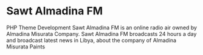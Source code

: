 # Sawt Almadina FM <br>
PHP Theme Development
Sawt Almadina FM is an online radio air owned by Almadina Misurata Company. Sawt Almadina FM broadcasts 24 hours a day and broadcast latest news in Libya, about the company of Almadina Misurata Paints